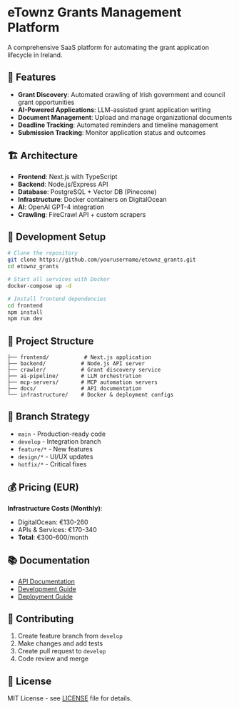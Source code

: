 # eTownz Grants Management Platform

A comprehensive SaaS platform for automating the grant application lifecycle in Ireland.

## 🚀 Features

- **Grant Discovery**: Automated crawling of Irish government and council grant opportunities
- **AI-Powered Applications**: LLM-assisted grant application writing
- **Document Management**: Upload and manage organizational documents
- **Deadline Tracking**: Automated reminders and timeline management
- **Submission Tracking**: Monitor application status and outcomes

## 🏗️ Architecture

- **Frontend**: Next.js with TypeScript
- **Backend**: Node.js/Express API
- **Database**: PostgreSQL + Vector DB (Pinecone)
- **Infrastructure**: Docker containers on DigitalOcean
- **AI**: OpenAI GPT-4 integration
- **Crawling**: FireCrawl API + custom scrapers

## 🔧 Development Setup

```bash
# Clone the repository
git clone https://github.com/yourusername/etownz_grants.git
cd etownz_grants

# Start all services with Docker
docker-compose up -d

# Install frontend dependencies
cd frontend
npm install
npm run dev
```

## 📁 Project Structure

```
├── frontend/           # Next.js application
├── backend/           # Node.js API server
├── crawler/           # Grant discovery service
├── ai-pipeline/       # LLM orchestration
├── mcp-servers/       # MCP automation servers
├── docs/              # API documentation
└── infrastructure/    # Docker & deployment configs
```

## 🌟 Branch Strategy

- `main` - Production-ready code
- `develop` - Integration branch
- `feature/*` - New features
- `design/*` - UI/UX updates
- `hotfix/*` - Critical fixes

## 💰 Pricing (EUR)

**Infrastructure Costs (Monthly)**:
- DigitalOcean: €130-260
- APIs & Services: €170-340
- **Total**: €300-600/month

## 📚 Documentation

- [API Documentation](./docs/api/)
- [Development Guide](./docs/development.md)
- [Deployment Guide](./docs/deployment.md)

## 🤝 Contributing

1. Create feature branch from `develop`
2. Make changes and add tests
3. Create pull request to `develop`
4. Code review and merge

## 📄 License

MIT License - see [LICENSE](LICENSE) file for details.